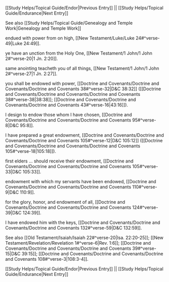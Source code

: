 [[Study Helps/Topical Guide/Endor|Previous Entry]]  ||  [[Study Helps/Topical Guide/Endurance|Next Entry]]

 See also [[Study Helps/Topical Guide/Genealogy and Temple Work|Genealogy and Temple Work]]

 endued with power from on high, [[New Testament/Luke/Luke 24#^verse-49|Luke 24:49]].

 ye have an unction from the Holy One, [[New Testament/1 John/1 John 2#^verse-20|1 Jn. 2:20]].

 same anointing teacheth you of all things, [[New Testament/1 John/1 John 2#^verse-27|1 Jn. 2:27]].

 you shall be endowed with power, [[Doctrine and Covenants/Doctrine and Covenants/Doctrine and Covenants 38#^verse-32|D&C 38:32]] ([[Doctrine and Covenants/Doctrine and Covenants/Doctrine and Covenants 38#^verse-38|38:38]]; [[Doctrine and Covenants/Doctrine and Covenants/Doctrine and Covenants 43#^verse-16|43:16]]).

 I design to endow those whom I have chosen, [[Doctrine and Covenants/Doctrine and Covenants/Doctrine and Covenants 95#^verse-8|D&C 95:8]].

 I have prepared a great endowment, [[Doctrine and Covenants/Doctrine and Covenants/Doctrine and Covenants 105#^verse-12|D&C 105:12]] ([[Doctrine and Covenants/Doctrine and Covenants/Doctrine and Covenants 105#^verse-18|105:18]]).

 first elders ... should receive their endowment, [[Doctrine and Covenants/Doctrine and Covenants/Doctrine and Covenants 105#^verse-33|D&C 105:33]].

 endowment with which my servants have been endowed, [[Doctrine and Covenants/Doctrine and Covenants/Doctrine and Covenants 110#^verse-9|D&C 110:9]].

 for the glory, honor, and endowment of all, [[Doctrine and Covenants/Doctrine and Covenants/Doctrine and Covenants 124#^verse-39|D&C 124:39]].

 I have endowed him with the keys, [[Doctrine and Covenants/Doctrine and Covenants/Doctrine and Covenants 132#^verse-59|D&C 132:59]].

 See also [[Old Testament/Isaiah/Isaiah 22#^verse-20|Isa. 22:20-25]]; [[New Testament/Revelation/Revelation 1#^verse-6|Rev. 1:6]]; [[Doctrine and Covenants/Doctrine and Covenants/Doctrine and Covenants 39#^verse-15|D&C 39:15]]; [[Doctrine and Covenants/Doctrine and Covenants/Doctrine and Covenants 108#^verse-3|108:3-4]].

[[Study Helps/Topical Guide/Endor|Previous Entry]]  ||  [[Study Helps/Topical Guide/Endurance|Next Entry]]